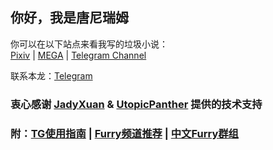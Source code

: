 ## 你好，我是唐尼瑞姆

你可以在以下站点来看我写的垃圾小说：  
[Pixiv](https://www.pixiv.net/member.php?id=16721009) | 
[MEGA](https://mega.nz/#F!bJRx1KLT!_XN_92cmsPGypMMrcWYz1A) | 
[Telegram Channel](https://t.me/s/TNTwwxs)  

联系本龙：[Telegram](https://t.me/TNT_wwxs)
### 衷心感谢 [JadyXuan](https://github.com/JadyXuan) & [UtopicPanther](https://github.com/UtopicPanther) 提供的技术支持
### 附：[TG使用指南](https://telegra.ph/TNTwwxs-01-08-06) | [Furry频道推荐](https://telegra.ph/TNTwwxs-02-08-06) | [中文Furry群组](https://telegra.ph/TNTwwxs-08-08-06)  
